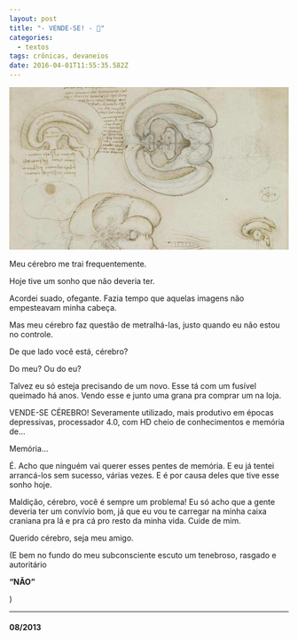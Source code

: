 ```yaml
---
layout: post
title: "- VENDE-SE! - 💸"
categories:
  - textos
tags: crônicas, devaneios
date: 2016-04-01T11:55:35.582Z
---
```

![](/images/uploads/1_-kkgqi7i_vj6-dhdwwypzw.jpeg)

Meu cérebro me trai frequentemente.

Hoje tive um sonho que não deveria ter.

Acordei suado, ofegante. Fazia tempo que aquelas imagens não empesteavam minha cabeça.

Mas meu cérebro faz questão de metralhá-las, justo quando eu não estou no controle.

De que lado você está, cérebro?

Do meu? Ou do eu?

Talvez eu só esteja precisando de um novo. Esse tá com um fusível queimado há anos. Vendo esse e junto uma grana pra comprar um na loja.

VENDE-SE CÉREBRO! Severamente utilizado, mais produtivo em épocas depressivas, processador 4.0, com HD cheio de conhecimentos e memória de…

Memória…

É. Acho que ninguém vai querer esses pentes de memória. E eu já tentei arrancá-los sem sucesso, várias vezes. E é por causa deles que tive esse sonho hoje.

Maldição, cérebro, você é sempre um problema! Eu só acho que a gente deveria ter um convívio bom, já que eu vou te carregar na minha caixa craniana pra lá e pra cá pro resto da minha vida. Cuide de mim.

Querido cérebro, seja meu amigo.

(E bem no fundo do meu subconsciente escuto um tenebroso, rasgado e autoritário

**“NÃO”**

)

- - -

#### 08/2013